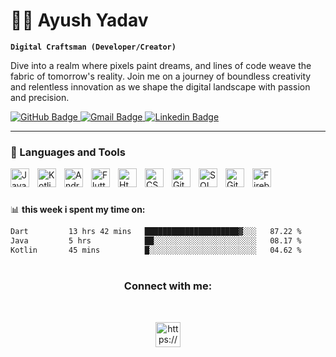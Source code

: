 # 🏄‍♂️ Ayush Yadav

**`Digital Craftsman (Developer/Creator)`**

Dive into a realm where pixels paint dreams, and lines of code weave the fabric of tomorrow's reality. Join me on a journey of boundless creativity and relentless innovation as we shape the digital landscape with passion and precision.

   <p align="left">
      <a href="https://github.com/ayush21cpu" title="Don't think me as stupid just because i am givng github link inside github (that is to increase profile view counts...😜)" target="_blank">
  <img src="https://img.shields.io/badge/-@ayush21cup-%23181717?style=flat&logo=github" alt="GitHub Badge">
</a>
<a href="mailto:ayush784490@gmail.com" target="_blank">
  <img src="https://img.shields.io/badge/-ayush784490@gmail.com-c14438?style=flat&logo=Gmail&logoColor=white&link=mailto:ayush784490@gmail.com" alt="Gmail Badge">
</a>
<a href="https://www.linkedin.com/in/21_ayush_yadav" target="_blank">
  <img src="https://img.shields.io/badge/-@ayushYadav-blue?style=flat&logo=Linkedin&logoColor=white&link=https://www.linkedin.com/in/21-ayush-yadav" alt="Linkedin Badge">
</a>
   </p>

---

### 🧰 Languages and Tools

<img align="left" alt="Java" width="30px" style="padding-right:10px;" src="https://cdn.jsdelivr.net/gh/devicons/devicon/icons/java/java-original.svg"/>
<img align="left" alt="Kotlin" width="30px" style="padding-right:10px;"src="https://cdn.iconscout.com/icon/free/png-512/free-kotlin-2038873-1720086.png?f=webp&w=512" />
<img align="left" alt="Android Studio" width="30px" style="padding-right:10px;" src="https://cdn-icons-png.flaticon.com/128/518/518705.png"/>
<img align="left" alt="Flutter" width="30px" style="padding-right:10px;"src="https://cdn.iconscout.com/icon/free/png-512/free-flutter-2038877-1720090.png?f=webp&w=512"/>
<img align="left" alt="Html" width="30px" style="padding-right:10px;"src="https://cdn-icons-png.flaticon.com/128/5968/5968267.png"/>
<img align="left" alt="CSS" width="30px" style="padding-right:10px;" src="https://cdn-icons-png.flaticon.com/128/5968/5968242.png"/>
<img align="left" alt="Git" width="30px" style="padding-right:10px;"src="https://cdn-icons-png.flaticon.com/128/11518/11518876.png"/>
<img align="left" alt="SQL" width="30px" style="padding-right:10px;" src="https://cdn-icons-png.flaticon.com/128/4248/4248443.png"/>
<img align="left" alt="GitHub" width="30px" style="padding-right:10px;" src="https://cdn-icons-png.flaticon.com/128/11104/11104255.png"/>
<img align="left" alt="Firebase" width="30px" style="padding-right:10px;" src="https://cdn.iconscout.com/icon/free/png-512/free-firebase-3521427-2944871.png?f=webp&w=512"/>

<br />

#

📊 **this week i spent my time on:**
<!--START_SECTION:waka-->

```txt
Dart         13 hrs 42 mins   █████████████████████▓░░░   87.22 %
Java         5 hrs            ██░░░░░░░░░░░░░░░░░░░░░░░   08.17 %
Kotlin       45 mins          █░░░░░░░░░░░░░░░░░░░░░░░░   04.62 %
```

<!--END_SECTION:waka-->

#
</p>
<h3 align="center">Connect with me:</h3><br>
<p align="center">
<a href="https://www.linkedin.com/in/21-ayush-yadav" target="blank"><img align="center" src="https://cdn.iconscout.com/icon/free/png-512/free-linkedin-186-675769.png?f=webp&w=512" alt="https://www.linkedin.com/in/21-ayush-yadav" height="40" width="40" /></a>
</p>
